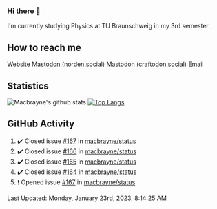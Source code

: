 ### Hi there 👋
I'm currently studying Physics at TU Braunschweig in my 3rd semester.

## How to reach me
[Website](https://florentin-schleuss.de)
<a rel="me" href="https://norden.social/@florentin">Mastodon (norden.social)</a>
<a rel="me" href="https://craftodon.social/@frodolon">Mastodon (craftodon.social)</a>
[Email](mailto:hello@macbrayne.de)

## Statistics
![Macbrayne's github stats](https://github-readme-stats.vercel.app/api?username=macbrayne&count_private=true&show_icons=true&hide_rank=true&custom_title=macbrayne's%20GitHub%20Stats)
[![Top Langs](https://github-readme-stats.vercel.app/api/top-langs/?username=macbrayne&exclude_repo=liftron&layout=compact)](https://github.com/anuraghazra/github-readme-stats)
## GitHub Activity

<!--RECENT_ACTIVITY:start-->
1. ✔️ Closed issue [#167](https://github.com/macbrayne/status/issues/167) in [macbrayne/status](https://github.com/macbrayne/status)
2. ✔️ Closed issue [#166](https://github.com/macbrayne/status/issues/166) in [macbrayne/status](https://github.com/macbrayne/status)
3. ✔️ Closed issue [#165](https://github.com/macbrayne/status/issues/165) in [macbrayne/status](https://github.com/macbrayne/status)
4. ✔️ Closed issue [#164](https://github.com/macbrayne/status/issues/164) in [macbrayne/status](https://github.com/macbrayne/status)
5. ❗️ Opened issue [#167](https://github.com/macbrayne/status/issues/167) in [macbrayne/status](https://github.com/macbrayne/status)
<!--RECENT_ACTIVITY:end-->

<!--RECENT_ACTIVITY:last_update-->
Last Updated: Monday, January 23rd, 2023, 8:14:25 AM
<!--RECENT_ACTIVITY:last_update_end-->


<!--
**macbrayne/macbrayne** is a ✨ _special_ ✨ repository because its `README.md` (this file) appears on your GitHub profile.

Here are some ideas to get you started:

- 🔭 I’m currently working on ...
- 🌱 I’m currently learning ...
- 👯 I’m looking to collaborate on ...
- 🤔 I’m looking for help with ...
- 💬 Ask me about ...
- 📫 How to reach me: ...
- 😄 Pronouns: ...
- ⚡ Fun fact: ...
-->
